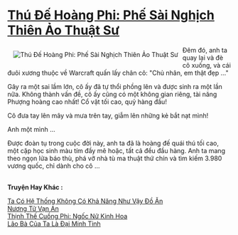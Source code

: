 <a href="https://truyentiki.com/thu-de-hoang-phi-phe-sai-nghich-thien-ao-thuat-su.31534/" title="Thú Đế Hoàng Phi: Phế Sài Nghịch Thiên Ảo Thuật Sư"><h1>Thú Đế Hoàng Phi: Phế Sài Nghịch Thiên Ảo Thuật Sư</h1></a><div style="display:table"><img align="right" style="float: left; padding: 10px;" src="https://truyentiki.com/a/img/str/src/31534.jpg" alt="Thú Đế Hoàng Phi: Phế Sài Nghịch Thiên Ảo Thuật Sư">Đêm đó, anh ta quay lại và đè cô xuống, và cái đuôi xương thuộc về Warcraft quấn lấy chân cô: "Chủ nhân, em thật đẹp ..." <p></p> Gây ra một sai lầm lớn, cô ấy đã tự thổi phồng lên và được sinh ra một lần nữa. Không thành vấn đề, cô ấy cũng có một không gian riêng, tài năng Phượng hoàng cao nhất! Cổ vật tối cao, quỷ hàng đầu! <p></p> Cô đưa tay lên mây và mưa trên tay, giẫm lên những kẻ bắt nạt mình! <p></p> Anh một mình ... <p></p> Được đoàn tụ trong cuộc đời này, anh ta đã là hoàng đế quái thú tối cao, một cặp học sinh màu tím đầy mê hoặc, tất cả đều đầu hàng. Anh ta mang theo ngọn lửa báo thù, phá vỡ nhà tù ma thuật thứ chín và tìm kiếm 3.980 vương quốc, chỉ dành cho cô ...</div><p><br><b>Truyện Hay Khác :</b></p><a href="https://truyentiki.com/ta-co-he-thong-khong-co-kha-nang-nhu-vay-do-an.31533/" alt="Ta Có Hệ Thống Không Có Khả Năng Như Vậy Đồ Ăn">Ta Có Hệ Thống Không Có Khả Năng Như Vậy Đồ Ăn</a><br/><a href="https://truyencv2020.blogspot.com/2020/06/nuong-tu-van-an.html" alt="Nương Tử Vạn An">Nương Tử Vạn An</a><br/><a href="https://github.com/nownovels/topcv/tree/master/truyenhay/31524/README.md" alt="Thịnh Thế Cuồng Phi: Ngốc Nữ Kinh Hoa">Thịnh Thế Cuồng Phi: Ngốc Nữ Kinh Hoa</a><br/><a href="https://github.com/nownovels/top500/tree/master/truyenhay/33819/" alt="Lão Bà Của Ta Là Đại Minh Tinh">Lão Bà Của Ta Là Đại Minh Tinh</a><br/>